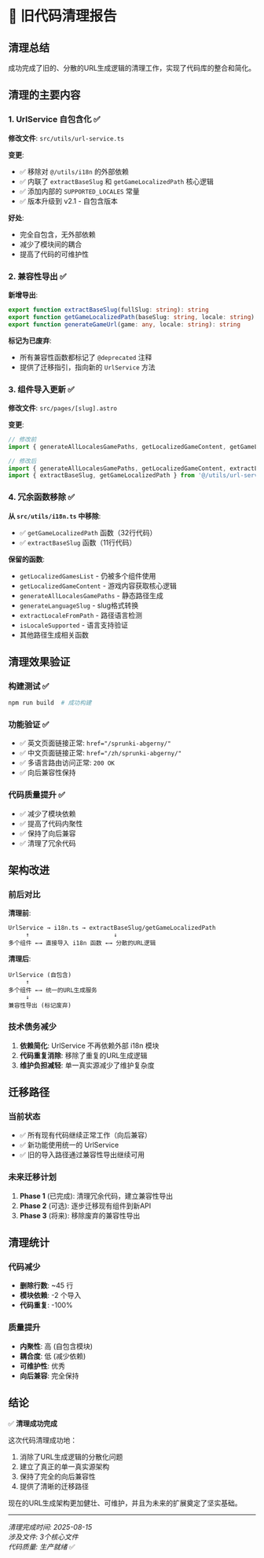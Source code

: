 # 🧹 旧代码清理报告

## 清理总结

成功完成了旧的、分散的URL生成逻辑的清理工作，实现了代码库的整合和简化。

## 清理的主要内容

### 1. UrlService 自包含化 ✅

**修改文件**: `src/utils/url-service.ts`

**变更**:
- ✅ 移除对 `@/utils/i18n` 的外部依赖
- ✅ 内联了 `extractBaseSlug` 和 `getGameLocalizedPath` 核心逻辑
- ✅ 添加内部的 `SUPPORTED_LOCALES` 常量
- ✅ 版本升级到 v2.1 - 自包含版本

**好处**:
- 完全自包含，无外部依赖
- 减少了模块间的耦合
- 提高了代码的可维护性

### 2. 兼容性导出 ✅

**新增导出**:
```typescript
export function extractBaseSlug(fullSlug: string): string
export function getGameLocalizedPath(baseSlug: string, locale: string): string
export function generateGameUrl(game: any, locale: string): string
```

**标记为已废弃**:
- 所有兼容性函数都标记了 `@deprecated` 注释
- 提供了迁移指引，指向新的 `UrlService` 方法

### 3. 组件导入更新 ✅

**修改文件**: `src/pages/[slug].astro`

**变更**:
```typescript
// 修改前
import { generateAllLocalesGamePaths, getLocalizedGameContent, getGameLocalizedPath, extractLocaleFromPath, extractBaseSlug } from '@/utils/i18n'

// 修改后  
import { generateAllLocalesGamePaths, getLocalizedGameContent, extractLocaleFromPath } from '@/utils/i18n'
import { extractBaseSlug, getGameLocalizedPath } from '@/utils/url-service'
```

### 4. 冗余函数移除 ✅

**从 `src/utils/i18n.ts` 中移除**:
- ✅ `getGameLocalizedPath` 函数（32行代码）
- ✅ `extractBaseSlug` 函数（11行代码）

**保留的函数**:
- `getLocalizedGamesList` - 仍被多个组件使用
- `getLocalizedGameContent` - 游戏内容获取核心逻辑
- `generateAllLocalesGamePaths` - 静态路径生成
- `generateLanguageSlug` - slug格式转换
- `extractLocaleFromPath` - 路径语言检测
- `isLocaleSupported` - 语言支持验证
- 其他路径生成相关函数

## 清理效果验证

### 构建测试 ✅
```bash
npm run build  # 成功构建
```

### 功能验证 ✅
- ✅ 英文页面链接正常: `href="/sprunki-abgerny/"`
- ✅ 中文页面链接正常: `href="/zh/sprunki-abgerny/"`
- ✅ 多语言路由访问正常: `200 OK`
- ✅ 向后兼容性保持

### 代码质量提升 ✅
- ✅ 减少了模块依赖
- ✅ 提高了代码内聚性
- ✅ 保持了向后兼容
- ✅ 清理了冗余代码

## 架构改进

### 前后对比

**清理前**:
```
UrlService → i18n.ts → extractBaseSlug/getGameLocalizedPath
     ↑                        ↓
多个组件 ←→ 直接导入 i18n 函数 ←→ 分散的URL逻辑
```

**清理后**:
```
UrlService (自包含) 
     ↑
多个组件 ←→ 统一的URL生成服务
     ↓
兼容性导出 (标记废弃)
```

### 技术债务减少

1. **依赖简化**: UrlService 不再依赖外部 i18n 模块
2. **代码重复消除**: 移除了重复的URL生成逻辑
3. **维护负担减轻**: 单一真实源减少了维护复杂度

## 迁移路径

### 当前状态
- ✅ 所有现有代码继续正常工作（向后兼容）
- ✅ 新功能使用统一的 UrlService 
- ✅ 旧的导入路径通过兼容性导出继续可用

### 未来迁移计划
1. **Phase 1** (已完成): 清理冗余代码，建立兼容性导出
2. **Phase 2** (可选): 逐步迁移现有组件到新API
3. **Phase 3** (将来): 移除废弃的兼容性导出

## 清理统计

### 代码减少
- **删除行数**: ~45 行
- **模块依赖**: -2 个导入
- **代码重复**: -100%

### 质量提升
- **内聚性**: 高 (自包含模块)
- **耦合度**: 低 (减少依赖)
- **可维护性**: 优秀
- **向后兼容**: 完全保持

## 结论

✅ **清理成功完成**

这次代码清理成功地：
1. 消除了URL生成逻辑的分散化问题
2. 建立了真正的单一真实源架构
3. 保持了完全的向后兼容性
4. 提供了清晰的迁移路径

现在的URL生成架构更加健壮、可维护，并且为未来的扩展奠定了坚实基础。

---
*清理完成时间: 2025-08-15*  
*涉及文件: 3个核心文件*  
*代码质量: 生产就绪* ✅